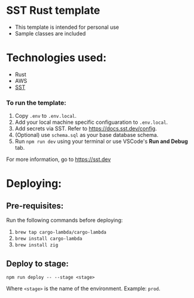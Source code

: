 # SST Rust template

- This template is intended for personal use
- Sample classes are included

# Technologies used:

- Rust
- AWS
- [SST](https://sst.dev)

### To run the template:

1. Copy `.env` to `.env.local`.
2. Add your local machine specific configuaration to `.env.local`.
3. Add secrets via SST. Refer to https://docs.sst.dev/config.
4. (Optional) use `schema.sql` as your base database schema.
5. Run `npm run dev` using your terminal or use VSCode's **Run and Debug** tab.

For more information, go to https://sst.dev

# Deploying:

## Pre-requisites:

Run the following commands before deploying:

1. `brew tap cargo-lambda/cargo-lambda`
2. `brew install cargo-lambda`
3. `brew install zig`

## Deploy to stage:

`npm run deploy -- --stage <stage>`

Where `<stage>` is the name of the environment. Example: `prod`.
